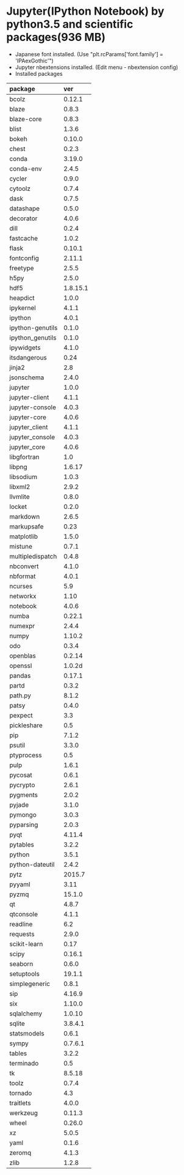 Jupyter(IPython Notebook) by python3.5 and scientific packages(936 MB)
======

- Japanese font installed. (Use "plt.rcParams['font.family'] = 'IPAexGothic'")
- Jupyter nbextensions installed. (Edit menu - nbextension config)
- Installed packages

package|ver
:--|:--
bcolz|0.12.1
blaze|0.8.3
blaze-core|0.8.3
blist|1.3.6
bokeh|0.10.0
chest|0.2.3
conda|3.19.0
conda-env|2.4.5
cycler|0.9.0
cytoolz|0.7.4
dask|0.7.5
datashape|0.5.0
decorator|4.0.6
dill|0.2.4
fastcache|1.0.2
flask|0.10.1
fontconfig|2.11.1
freetype|2.5.5
h5py|2.5.0
hdf5|1.8.15.1
heapdict|1.0.0
ipykernel|4.1.1
ipython|4.0.1
ipython-genutils|0.1.0
ipython_genutils|0.1.0
ipywidgets|4.1.0
itsdangerous|0.24
jinja2|2.8
jsonschema|2.4.0
jupyter|1.0.0
jupyter-client|4.1.1
jupyter-console|4.0.3
jupyter-core|4.0.6
jupyter_client|4.1.1
jupyter_console|4.0.3
jupyter_core|4.0.6
libgfortran|1.0
libpng|1.6.17
libsodium|1.0.3
libxml2|2.9.2
llvmlite|0.8.0
locket|0.2.0
markdown|2.6.5
markupsafe|0.23
matplotlib|1.5.0
mistune|0.7.1
multipledispatch|0.4.8
nbconvert|4.1.0
nbformat|4.0.1
ncurses|5.9
networkx|1.10
notebook|4.0.6
numba|0.22.1
numexpr|2.4.4
numpy|1.10.2
odo|0.3.4
openblas|0.2.14
openssl|1.0.2d
pandas|0.17.1
partd|0.3.2
path.py|8.1.2
patsy|0.4.0
pexpect|3.3
pickleshare|0.5
pip|7.1.2
psutil|3.3.0
ptyprocess|0.5
pulp|1.6.1
pycosat|0.6.1
pycrypto|2.6.1
pygments|2.0.2
pyjade|3.1.0
pymongo|3.0.3
pyparsing|2.0.3
pyqt|4.11.4
pytables|3.2.2
python|3.5.1
python-dateutil|2.4.2
pytz|2015.7
pyyaml|3.11
pyzmq|15.1.0
qt|4.8.7
qtconsole|4.1.1
readline|6.2
requests|2.9.0
scikit-learn|0.17
scipy|0.16.1
seaborn|0.6.0
setuptools|19.1.1
simplegeneric|0.8.1
sip|4.16.9
six|1.10.0
sqlalchemy|1.0.10
sqlite|3.8.4.1
statsmodels|0.6.1
sympy|0.7.6.1
tables|3.2.2
terminado|0.5
tk|8.5.18
toolz|0.7.4
tornado|4.3
traitlets|4.0.0
werkzeug|0.11.3
wheel|0.26.0
xz|5.0.5
yaml|0.1.6
zeromq|4.1.3
zlib|1.2.8

